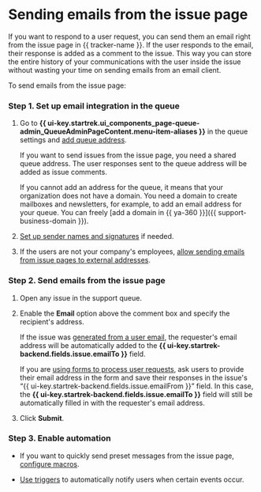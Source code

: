 # Sending emails from the issue page

If you want to respond to a user request, you can send them an email right from the issue page in {{ tracker-name }}. If the user responds to the email, their response is added as a comment to the issue. This way you can store the entire history of your communications with the user inside the issue without wasting your time on sending emails from an email client.

To send emails from the issue page:

### Step 1. Set up email integration in the queue

1. Go to **{{ ui-key.startrek.ui_components_page-queue-admin_QueueAdminPageContent.menu-item-aliases }}** in the queue settings and [add queue address](manager/queue-mail.md).

   If you want to send issues from the issue page, you need a shared queue address. The user responses sent to the queue address will be added as issue comments.

   
   If you cannot add an address for the queue, it means that your organization does not have a domain. You need a domain to create mailboxes and newsletters, for example, to add an email address for your queue. You can freely [add a domain in {{ ya-360 }}]({{ support-business-domain }}).


1. [Set up sender names and signatures](manager/queue-mail.md) if needed.

1. If the users are not your company's employees, [allow sending emails from issue pages to external addresses](manager/queue-mail.md).

### Step 2. Send emails from the issue page

1. Open any issue in the support queue.

1. Enable the **Email** option above the comment box and specify the recipient's address.

   If the issue was [generated from a user email](#mail), the requester's email address will be automatically added to the **{{ ui-key.startrek-backend.fields.issue.emailTo }}** field.

   If you are [using forms to process user requests](#form), ask users to provide their email address in the form and save their responses in the issue's <q>{{ ui-key.startrek-backend.fields.issue.emailFrom }}</q> field. In this case, the **{{ ui-key.startrek-backend.fields.issue.emailTo }}** field will still be automatically filled in with the requester's email address.

1. Click **Submit**.

### Step 3. Enable automation

- If you want to quickly send preset messages from the issue page, [configure macros](manager/create-macroses.md).

- [Use triggers](manager/trigger-examples.md#notify_mail) to automatically notify users when certain events occur.